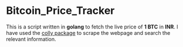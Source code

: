 # Bitcoin_Price_Tracker
This is a script written in **golang** to fetch the live price of **1 BTC** in **INR**. I have used the [colly package](https://github.com/gocolly/colly) to scrape the
webpage and search the relevant information.

